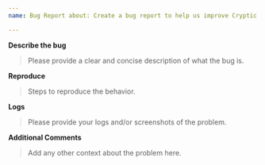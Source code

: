 ```yaml
---
name: Bug Report about: Create a bug report to help us improve Cryptic. labels: bug

---
```


**Describe the bug**
> Please provide a clear and concise description of what the bug is.

**Reproduce**
> Steps to reproduce the behavior.

**Logs**
> Please provide your logs and/or screenshots of the problem.

**Additional Comments**
> Add any other context about the problem here.
